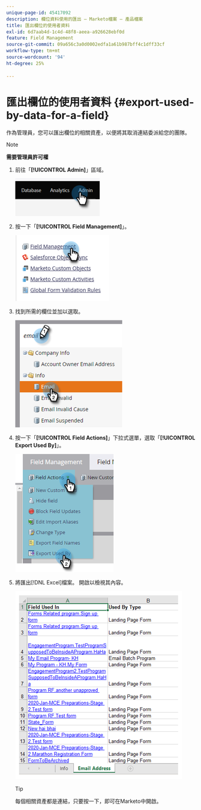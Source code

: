 ```yaml
---
unique-page-id: 45417092
description: 欄位資料使用的匯出 — Marketo檔案 — 產品檔案
title: 匯出欄位的使用者資料
exl-id: 6d7aab4d-1c4d-48f8-aeea-a926628ebf0d
feature: Field Management
source-git-commit: 09a656c3a0d0002edfa1a61b987bff4c1dff33cf
workflow-type: tm+mt
source-wordcount: '94'
ht-degree: 25%

---
```


# 匯出欄位的使用者資料 {#export-used-by-data-for-a-field}

作為管理員，您可以匯出欄位的相關資產，以便將其取消連結委派給您的團隊。

>[!NOTE]
>
>**需要管理員許可權**

1. 前往「**[!UICONTROL Admin]**」區域。

   ![](assets/export-used-by-data-for-a-field-1.png)

1. 按一下「**[!UICONTROL Field Management]**」。

   ![](assets/export-used-by-data-for-a-field-2.png)

1. 找到所需的欄位並加以選取。

   ![](assets/export-used-by-data-for-a-field-3.png)

1. 按一下「**[!UICONTROL Field Actions]**」下拉式選單，選取「**[!UICONTROL Export Used By]**」。

   ![](assets/export-used-by-data-for-a-field-4.png)

1. 將匯出[!DNL Excel]檔案。 開啟以檢視其內容。

   ![](assets/export-used-by-data-for-a-field-5.png)

   >[!TIP]
   >
   >每個相關資產都是連結，只要按一下，即可在Marketo中開啟。
